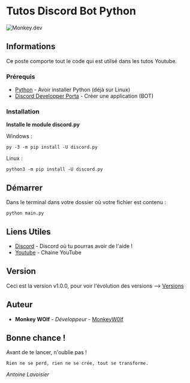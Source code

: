 # Tutos Discord Bot Python
![Monkey.dev](https://i.postimg.cc/SQwRB4Yn/monkey-dev.png)

## Informations

Ce poste comporte tout le code qui est utilsé dans les tutos Youtube.

### Prérequis

* [Python](https://www.python.org) - Avoir installer Python (déjà sur Linux)
* [Discord Developper Porta](https://discord.com/developers/applications) - Créer une application (BOT)

### Installation

__Installe le module discord.py__

Windows :
```
py -3 -m pip install -U discord.py
```

Linux :
```
python3 -m pip install -U discord.py
```

## Démarrer

Dans le terminal dans votre dossier où votre fichier est contenu :
```
python main.py
```

## Liens Utiles

* [Discord](https://discord.gg/Pb5hMA4zkB) - Discord où tu pourras avoir de l'aide !
* [Youtube](https://www.youtube.com/@monkeywolf_rl) - Chaine YouTube


## Version

Ceci est la version v1.0.0, pour voir l'évolution des versions --> [Versions](https://raw.githubusercontent.com/MonkeyW0lf/Discord-Python-Bot/main/versions)

## Auteur

* **Monkey WOlf** - *Développeur* - [MonkeyW0lf](https://github.com/MonkeyW0lf)


## Bonne chance !

Avant de te lancer, n'oublie pas !

```
Rien ne se perd, rien ne se crée, tout se transforme.
```
*Antoine Lavoisier*
